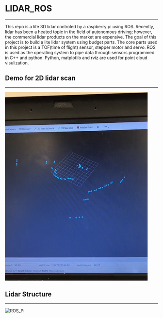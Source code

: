 # LIDAR_ROS
______
This repo is a lite 3D lidar controled by a raspberry pi using ROS. Recently, lidar has been a heated topic in the field  of autonomous driving; however, the commercial lidar products on the market are expensive. The goal of this project is to build a lite lidar system using budget parts. The core parts used in this project is a TOF(time of flight) sensor, stepper motor and servo. ROS is used as the operating system to pipe data through sensors programmed in C++ and python. Python, matplotlib and rviz are used for point cloud visulization.

## Demo for 2D lidar scan ##
______
[![lidar_2d](https://github.com/KevinGit01/LIDAR_ROS/blob/master/pics/lidar_2d.png)](https://youtu.be/_R8Wh5mv8cQ)

## Lidar Structure ##
_____
![ROS_Pi](https://github.com/KevinGit01/LIDAR_ROS/tree/master/pics/pi-ros-pc.png)


